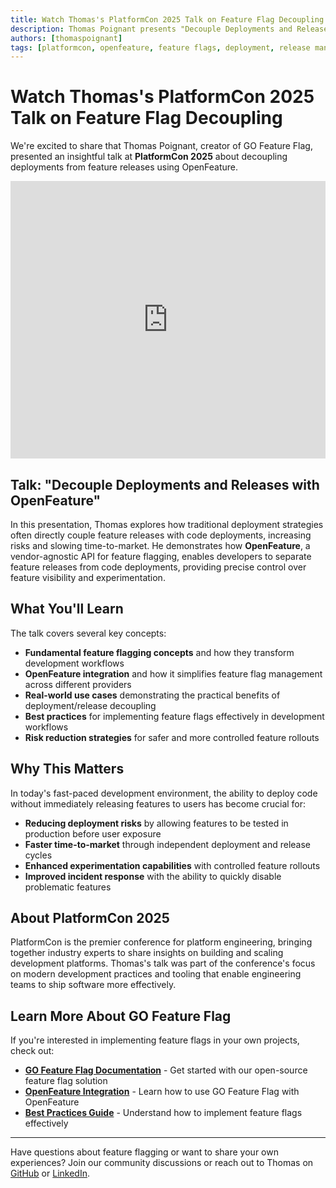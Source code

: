 ```yaml
---
title: Watch Thomas's PlatformCon 2025 Talk on Feature Flag Decoupling
description: Thomas Poignant presents "Decouple Deployments and Releases with OpenFeature" at PlatformCon 2025, exploring how to separate feature releases from code deployments using feature flags and OpenFeature.
authors: [thomaspoignant]
tags: [platformcon, openfeature, feature flags, deployment, release management]
---
```


# Watch Thomas's PlatformCon 2025 Talk on Feature Flag Decoupling

We're excited to share that Thomas Poignant, creator of GO Feature Flag, presented an insightful talk at **PlatformCon 2025** about decoupling deployments from feature releases using OpenFeature.

<iframe width="100%" height="444" src="https://www.youtube.com/embed/mPHlhMkuH9c" title="YouTube video player" frameborder="0" allow="accelerometer; autoplay; clipboard-write; encrypted-media; gyroscope; picture-in-picture; web-share" allowfullscreen></iframe>

## Talk: "Decouple Deployments and Releases with OpenFeature"

In this presentation, Thomas explores how traditional deployment strategies often directly couple feature releases with code deployments, increasing risks and slowing time-to-market. He demonstrates how **OpenFeature**, a vendor-agnostic API for feature flagging, enables developers to separate feature releases from code deployments, providing precise control over feature visibility and experimentation.

<!--truncate-->

## What You'll Learn

The talk covers several key concepts:

- **Fundamental feature flagging concepts** and how they transform development workflows
- **OpenFeature integration** and how it simplifies feature flag management across different providers
- **Real-world use cases** demonstrating the practical benefits of deployment/release decoupling
- **Best practices** for implementing feature flags effectively in development workflows
- **Risk reduction strategies** for safer and more controlled feature rollouts

## Why This Matters

In today's fast-paced development environment, the ability to deploy code without immediately releasing features to users has become crucial for:

- **Reducing deployment risks** by allowing features to be tested in production before user exposure
- **Faster time-to-market** through independent deployment and release cycles
- **Enhanced experimentation capabilities** with controlled feature rollouts
- **Improved incident response** with the ability to quickly disable problematic features

## About PlatformCon 2025

PlatformCon is the premier conference for platform engineering, bringing together industry experts to share insights on building and scaling development platforms. Thomas's talk was part of the conference's focus on modern development practices and tooling that enable engineering teams to ship software more effectively.

## Learn More About GO Feature Flag

If you're interested in implementing feature flags in your own projects, check out:

- **[GO Feature Flag Documentation](https://gofeatureflag.org/docs/getting-started)** - Get started with our open-source feature flag solution
- **[OpenFeature Integration](https://gofeatureflag.org/docs/sdk)** - Learn how to use GO Feature Flag with OpenFeature
- **[Best Practices Guide](https://gofeatureflag.org/docs/concepts/flag-evaluation)** - Understand how to implement feature flags effectively

---

Have questions about feature flagging or want to share your own experiences? Join our community discussions or reach out to Thomas on [GitHub](https://github.com/thomaspoignant) or [LinkedIn](https://www.linkedin.com/in/poignantthomas/).
